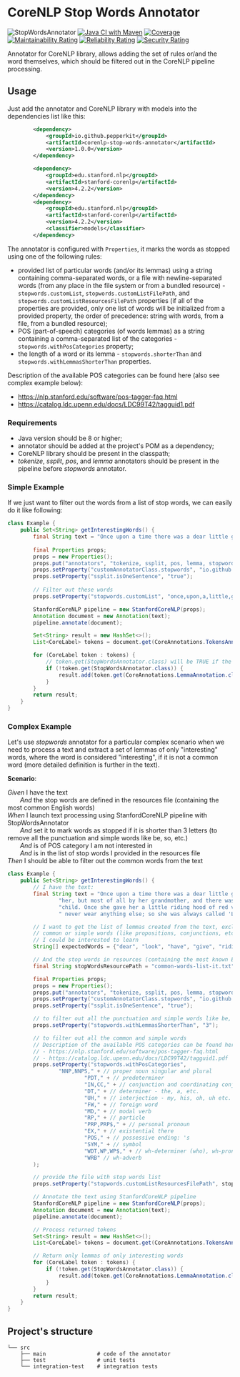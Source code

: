 # CoreNLP Stop Words Annotator

![StopWordsAnnotator](https://img.shields.io/badge/CoreNLP%20Compatible-v4.3-blue)
[![Java CI with Maven](https://github.com/pepperkit/corenlp-stop-words-annotator/actions/workflows/maven.yml/badge.svg?branch=master)](https://github.com/pepperkit/corenlp-stop-words-annotator/actions/workflows/maven.yml)
[![Coverage](https://sonarcloud.io/api/project_badges/measure?project=pepperkit_corenlp-stop-words-annotator&metric=coverage)](https://sonarcloud.io/dashboard?id=pepperkit_corenlp-stop-words-annotator)
[![Maintainability Rating](https://sonarcloud.io/api/project_badges/measure?project=pepperkit_corenlp-stop-words-annotator&metric=sqale_rating)](https://sonarcloud.io/dashboard?id=pepperkit_corenlp-stop-words-annotator)
[![Reliability Rating](https://sonarcloud.io/api/project_badges/measure?project=pepperkit_corenlp-stop-words-annotator&metric=reliability_rating)](https://sonarcloud.io/dashboard?id=pepperkit_corenlp-stop-words-annotator)
[![Security Rating](https://sonarcloud.io/api/project_badges/measure?project=pepperkit_corenlp-stop-words-annotator&metric=security_rating)](https://sonarcloud.io/dashboard?id=pepperkit_corenlp-stop-words-annotator)

Annotator for CoreNLP library, allows adding the set of rules or/and the word themselves, which should be filtered out in the
CoreNLP pipeline processing.

## Usage
Just add the annotator and CoreNLP library with models into the dependencies list like this:
```xml
        <dependency>
            <groupId>io.github.pepperkit</groupId>
            <artifactId>corenlp-stop-words-annotator</artifactId>
            <version>1.0.0</version>
        </dependency>

        <dependency>
            <groupId>edu.stanford.nlp</groupId>
            <artifactId>stanford-corenlp</artifactId>
            <version>4.2.2</version>
        </dependency>
        <dependency>
            <groupId>edu.stanford.nlp</groupId>
            <artifactId>stanford-corenlp</artifactId>
            <version>4.2.2</version>
            <classifier>models</classifier>
        </dependency>
```

The annotator is configured with `Properties`, it marks the words as stopped using one of the following rules:
- provided list of particular words (and/or its lemmas) using a string containing comma-separated words, or a file with newline-separated 
  words (from any place in the file system or from a bundled resource) - `stopwords.customList`, `stopwords.customListFilePath`, 
  and `stopwords.customListResourcesFilePath` properties (if all of the properties are provided, only one list of words
  will be initialized from a provided property, the order of precedence: string with words, from a file, from a bundled resource);
- POS (part-of-speech) categories (of words lemmas) as a string containing a comma-separated list of the categories - `stopwords.withPosCategories` property;
- the length of a word or its lemma - `stopwords.shorterThan` and `stopwords.withLemmasShorterThan` properties.

Description of the available POS categories can be found here (also see complex example below):
 - https://nlp.stanford.edu/software/pos-tagger-faq.html
 - https://catalog.ldc.upenn.edu/docs/LDC99T42/tagguid1.pdf

### Requirements
- Java version should be 8 or higher;
- annotator should be added at the project's POM as a dependency;
- CoreNLP library should be present in the classpath;
- *tokenize*, *ssplit*, *pos*, and *lemma* annotators should be present in the pipeline before *stopwords* annotator.

### Simple Example
If we just want to filter out the words from a list of stop words, we can easily do it like following:
```java
class Example {
    public Set<String> getInterestingWords() {
        final String text = "Once upon a time there was a dear little girl who was loved by everyone who looked at her";
        
        final Properties props;
        props = new Properties();
        props.put("annotators", "tokenize, ssplit, pos, lemma, stopwords");
        props.setProperty("customAnnotatorClass.stopwords", "io.github.pepperkit.corenlp.stopwords.StopWordsAnnotator");
        props.setProperty("ssplit.isOneSentence", "true");
        
        // Filter out these words
        props.setProperty("stopwords.customList", "once,upon,a,little,girl");

        StanfordCoreNLP pipeline = new StanfordCoreNLP(props);
        Annotation document = new Annotation(text);
        pipeline.annotate(document);

        Set<String> result = new HashSet<>();
        List<CoreLabel> tokens = document.get(CoreAnnotations.TokensAnnotation.class);

        for (CoreLabel token : tokens) {
            // token.get(StopWordsAnnotator.class) will be TRUE if the word is stopped
            if (!token.get(StopWordsAnnotator.class)) {
                result.add(token.get(CoreAnnotations.LemmaAnnotation.class));
            }
        }
        return result;
    }
}
```

### Complex Example
Let's use *stopwords* annotator for a particular complex scenario when we need to process a text and extract a set of lemmas of only 
"interesting" words, where the word is considered "interesting", if it is not a common word (more detailed definition is further in the text).

**Scenario**:

*Given* I have the text  
  *And* the stop words are defined in the resources file (containing the most common English words)  
*When* I launch text processing using StanfordCoreNLP pipeline with StopWordsAnnotator  
  *And* set it to mark words as stopped if it is shorter than 3 letters (to remove all the punctuation and simple words like be, so, etc.)  
  *And* is of POS category I am not interested in  
  *And* is in the list of stop words I provided in the resources file  
*Then* I should be able to filter out the common words from the text  

```java
class Example {
    public Set<String> getInterestingWords() {
        // I have the text:
        final String text = "Once upon a time there was a dear little girl who was loved by everyone who looked at " +
                "her, but most of all by her grandmother, and there was nothing that she would not have given to the " +
                "child. Once she gave her a little riding hood of red velvet, which suited her so well that she would" +
                " never wear anything else; so she was always called 'Little Red Riding Hood.'";

        // I want to get the list of lemmas created from the text, excluding words from the provided list and all the
        // common or simple words (like propositions, conjunctions, etc.), since I want to extract only the words
        // I could be interested to learn
        String[] expectedWords = {"dear", "look", "have", "give", "riding", "hood", "velvet", "suit", "wear", "call"};

        // And the stop words in resources (containing the most known English words)
        final String stopWordsResourcePath = "common-words-list-it.txt";

        final Properties props;
        props = new Properties();
        props.put("annotators", "tokenize, ssplit, pos, lemma, stopwords");
        props.setProperty("customAnnotatorClass.stopwords", "io.github.pepperkit.corenlp.stopwords.StopWordsAnnotator");
        props.setProperty("ssplit.isOneSentence", "true");

        // to filter out all the punctuation and simple words like be, so, etc.
        props.setProperty("stopwords.withLemmasShorterThan", "3");

        // to filter out all the common and simple words
        // Description of the available POS categories can be found here:
        // - https://nlp.stanford.edu/software/pos-tagger-faq.html
        // - https://catalog.ldc.upenn.edu/docs/LDC99T42/tagguid1.pdf
        props.setProperty("stopwords.withPosCategories",
                "NNP,NNPS," + // proper noun singular and plural
                        "PDT," + // predeterminer
                        "IN,CC," + // conjunction and coordinating conjunction (but, and etc.)
                        "DT," + // determiner - the, a, etc.
                        "UH," + // interjection - my, his, oh, uh etc.
                        "FW," + // foreign word
                        "MD," + // modal verb
                        "RP," + // particle
                        "PRP,PRP$," + // personal pronoun
                        "EX," + // existential there
                        "POS," + // possessive ending: 's
                        "SYM," + // symbol
                        "WDT,WP,WP$," + // wh-determiner (who), wh-pronoun (who, what, whom) and possessive wh-pronoun (whose)
                        "WRB" // wh-adverb
        );

        // provide the file with stop words list
        props.setProperty("stopwords.customListResourcesFilePath", stopWordsResourcePath);

        // Annotate the text using StanfordCoreNLP pipeline
        StanfordCoreNLP pipeline = new StanfordCoreNLP(props);
        Annotation document = new Annotation(text);
        pipeline.annotate(document);

        // Process returned tokens
        Set<String> result = new HashSet<>();
        List<CoreLabel> tokens = document.get(CoreAnnotations.TokensAnnotation.class);

        // Return only lemmas of only interesting words
        for (CoreLabel token : tokens) {
            if (!token.get(StopWordsAnnotator.class)) {
                result.add(token.get(CoreAnnotations.LemmaAnnotation.class));
            }
        }
        return result;
    }
}
```

## Project's structure
```
└── src
    ├── main                # code of the annotator
    ├── test                # unit tests
    └── integration-test    # integration tests
```
